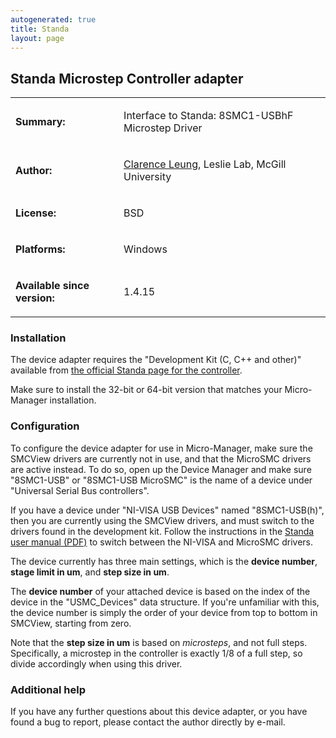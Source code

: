 ```yaml
---
autogenerated: true
title: Standa
layout: page
---
```


## Standa Microstep Controller adapter

<table cellspacing=3>

<tr>

<td markdown="1">

**Summary:**

</td>

<td markdown="1" valign="top">

Interface to Standa: 8SMC1-USBhF Microstep Driver

</td>

</tr>

<tr>

<td markdown="1">

**Author:**

</td>

<td markdown="1">

[Clarence Leung](mailto:clarence.leung@mail.mcgill.ca), Leslie Lab,
McGill University

</td>

</tr>

<tr>

<td markdown="1">

**License:**

</td>

<td markdown="1">

BSD

</td>

</tr>

<tr>

<td markdown="1">

**Platforms:**

</td>

<td markdown="1">

Windows

</td>

</tr>

<tr>

<td markdown="1">

**Available since version:**

</td>

<td markdown="1">

1.4.15

</td>

</table>

### Installation

The device adapter requires the "Development Kit (C, C++ and other)"
available from [the official Standa page for the
controller](http://www.standa.lt/products/catalog/motorised_positioners?item=175&prod=microstep_driver_usb_interface).

Make sure to install the 32-bit or 64-bit version that matches your
Micro-Manager installation.

### Configuration

To configure the device adapter for use in Micro-Manager, make sure the
SMCView drivers are currently not in use, and that the MicroSMC drivers
are active instead. To do so, open up the Device Manager and make sure
"8SMC1-USB" or "8SMC1-USB MicroSMC" is the name of a device under
"Universal Serial Bus controllers".

If you have a device under "NI-VISA USB Devices" named "8SMC1-USB(h)",
then you are currently using the SMCView drivers, and must switch to the
drivers found in the development kit. Follow the instructions in the
[Standa user manual
(PDF)](http://www.standa.lt/files/usb/8SMC1-USBhF%20User%media/20Manual.pdf)
to switch between the NI-VISA and MicroSMC drivers.

The device currently has three main settings, which is the **device
number**, **stage limit in um**, and **step size in um**.

The **device number** of your attached device is based on the index of
the device in the "USMC\_Devices" data structure. If you're unfamiliar
with this, the device number is simply the order of your device from top
to bottom in SMCView, starting from zero.

Note that the **step size in um** is based on *microsteps*, and not full
steps. Specifically, a microstep in the controller is exactly 1/8 of a
full step, so divide accordingly when using this driver.

### Additional help

If you have any further questions about this device adapter, or you have
found a bug to report, please contact the author directly by e-mail.
